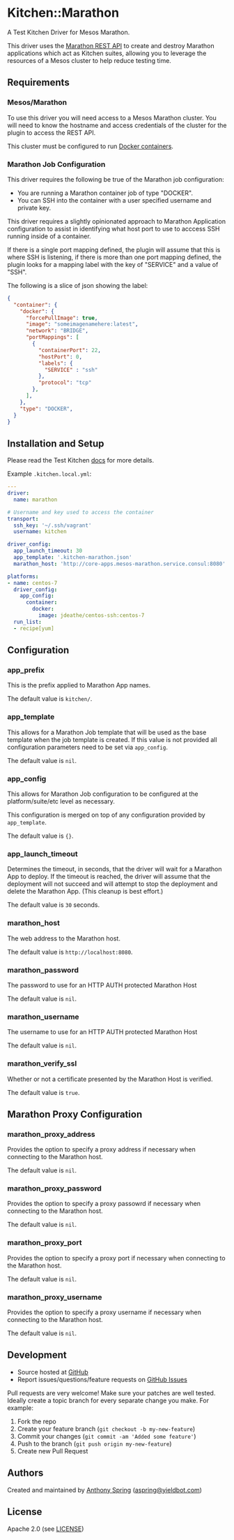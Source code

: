 # <a name="title"></a> Kitchen::Marathon

A Test Kitchen Driver for Mesos Marathon.

This driver uses the [Marathon REST API][marathon_api] to create and destroy Marathon applications which act as Kitchen suites, allowing you to leverage the resources of a Mesos cluster to help reduce testing time.

## <a name="requirements"></a> Requirements

### Mesos/Marathon

To use this driver you will need access to a Mesos Marathon cluster.  You will need to know the hostname and access credentials of the cluster for the plugin to access the REST API.

This cluster must be configured to run [Docker containers][marathon_docker].

### Marathon Job Configuration

This driver requires the following be true of the Marathon job configuration:

* You are running a Marathon container job of type "DOCKER".
* You can SSH into the container with a user specified username and private key.

This driver requires a slightly opinionated approach to Marathon Application configuration to assist in identifying what host port to use to acccess SSH running inside of a container.  

If there is a single port mapping defined, the plugin will assume that this is where SSH is listening, if there is more than one port mapping defined, the plugin looks for a mapping label with the key of "SERVICE" and a value of "SSH".

The following is a slice of json showing the label:

```json
{
  "container": {
    "docker": {
      "forcePullImage": true,
      "image": "someimagenamehere:latest",
      "network": "BRIDGE",
      "portMappings": [
        {
          "containerPort": 22,
          "hostPort": 0,
          "labels": {
            "SERVICE" : "ssh"
          },
          "protocol": "tcp"
        },
      ],
    },
    "type": "DOCKER",
  }
}

```

## Installation and Setup

Please read the Test Kitchen [docs][test_kitchen_docs] for more details.

Example `.kitchen.local.yml`:

```yaml
---
driver:
  name: marathon

# Username and key used to access the container
transport:
  ssh_key: '~/.ssh/vagrant'
  username: kitchen

driver_config:
  app_launch_timeout: 30
  app_template: '.kitchen-marathon.json'
  marathon_host: 'http://core-apps.mesos-marathon.service.consul:8080'

platforms:
- name: centos-7
  driver_config:
    app_config:
      container:
        docker:
          image: jdeathe/centos-ssh:centos-7
  run_list:
  - recipe[yum]
```

## <a name="config"></a> Configuration

### <a name="config-app-prefix"></a> app\_prefix

This is the prefix applied to Marathon App names.

The default value is `kitchen/`.

### <a name="config-app-template"></a> app\_template

This allows for a Marathon Job template that will be used as the base template when the job template is created.  If this value is not provided all configuration parameters need to be set via `app_config`.

The default value is `nil`.

### <a name="config-app-config"></a> app\_config

This allows for Marathon Job configuration to be configured at the platform/suite/etc level as necessary.

This configuration is merged on top of any configuration provided by `app_template`.

The default value is `{}`.

### <a name="config-app-launch-timeout"></a> app\_launch\_timeout

Determines the timeout, in seconds, that the driver will wait for a Marathon App to deploy.  If the timeout is reached, the driver will assume that the deployment will not succeed and will attempt to stop the deployment and delete the Marathon App.  (This cleanup is best effort.)

The default value is `30` seconds.

### <a name="config-marathon-host"></a> marathon\_host

The web address to the Marathon host.

The default value is `http://localhost:8080`.

### <a name="config-marathon-password"></a> marathon\_password

The password to use for an HTTP AUTH protected Marathon Host

The default value is `nil`.

### <a name="config-marathon-username"></a> marathon\_username

The username to use for an HTTP AUTH protected Marathon Host

The default value is `nil`.

### <a name="config-marathon-verify-ssl"></a> marathon\_verify\_ssl

Whether or not a certificate presented by the Marathon Host is verified.

The default value is `true`.

## Marathon Proxy Configuration

### <a name="config-marathon-proxy-address"></a> marathon\_proxy\_address

Provides the option to specify a proxy address if necessary when connecting to the Marathon host.

The default value is `nil`.

### <a name="config-marathon-proxy-password"></a> marathon\_proxy\_password

Provides the option to specify a proxy passowrd if necessary when connecting to the Marathon host.

The default value is `nil`.

### <a name="config-marathon-proxy-port"></a> marathon\_proxy\_port

Provides the option to specify a proxy port if necessary when connecting to the Marathon host.

The default value is `nil`.

### <a name="config-marathon-proxy-username"></a> marathon\_proxy\_username

Provides the option to specify a proxy username if necessary when connecting to the Marathon host.

The default value is `nil`.

## Development

* Source hosted at [GitHub][repo]
* Report issues/questions/feature requests on [GitHub Issues][issues]

Pull requests are very welcome! Make sure your patches are well tested.
Ideally create a topic branch for every separate change you make. For
example:

1. Fork the repo
2. Create your feature branch (`git checkout -b my-new-feature`)
3. Commit your changes (`git commit -am 'Added some feature'`)
4. Push to the branch (`git push origin my-new-feature`)
5. Create new Pull Request

## Authors

Created and maintained by [Anthony Spring][author] (<aspring@yieldbot.com>)

## License

Apache 2.0 (see [LICENSE][license])

[author]:             https://github.com/yieldbot
[issues]:             https://github.com/yieldbot/kitchen-marathon/issues
[license]:            https://github.com/yieldbot/kitchen-marathon/blob/master/LICENSE
[marathon]:           https://mesosphere.github.io/marathon/
[marathon_api]:       https://github.com/otto-de/marathon-api
[marathon_docker]:    https://mesosphere.github.io/marathon/docs/native-docker.html
[repo]:               https://github.com/yieldbot/kitchen-marathon
[test_kitchen_docs]:  http://kitchen.ci/docs/getting-started/

